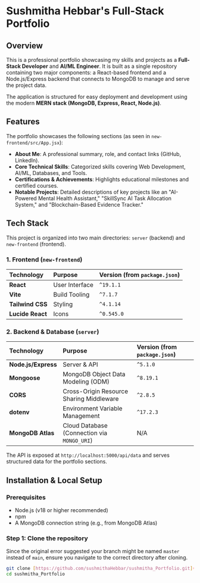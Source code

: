 # Sushmitha Hebbar's Full-Stack Portfolio

## Overview

This is a professional portfolio showcasing my skills and projects as a **Full-Stack Developer** and **AI/ML Engineer**. It is built as a single repository containing two major components: a React-based frontend and a Node.js/Express backend that connects to MongoDB to manage and serve the project data.

The application is structured for easy deployment and development using the modern **MERN stack (MongoDB, Express, React, Node.js)**.

## Features

The portfolio showcases the following sections (as seen in `new-frontend/src/App.jsx`):

* **About Me**: A professional summary, role, and contact links (GitHub, LinkedIn).
* **Core Technical Skills**: Categorized skills covering Web Development, AI/ML, Databases, and Tools.
* **Certifications & Achievements**: Highlights educational milestones and certified courses.
* **Notable Projects**: Detailed descriptions of key projects like an "AI-Powered Mental Health Assistant," "SkillSync AI Task Allocation System," and "Blockchain-Based Evidence Tracker."

## Tech Stack

This project is organized into two main directories: `server` (backend) and `new-frontend` (frontend).

### 1. Frontend (`new-frontend`)

| Technology | Purpose | Version (from `package.json`) |
| :--- | :--- | :--- |
| **React** | User Interface | `^19.1.1` |
| **Vite** | Build Tooling | `^7.1.7` |
| **Tailwind CSS** | Styling | `^4.1.14` |
| **Lucide React** | Icons | `^0.545.0` |

### 2. Backend & Database (`server`)

| Technology | Purpose | Version (from `package.json`) |
| :--- | :--- | :--- |
| **Node.js/Express** | Server & API | `^5.1.0` |
| **Mongoose** | MongoDB Object Data Modeling (ODM) | `^8.19.1` |
| **CORS** | Cross-Origin Resource Sharing Middleware | `^2.8.5` |
| **dotenv** | Environment Variable Management | `^17.2.3` |
| **MongoDB Atlas** | Cloud Database (Connection via `MONGO_URI`) | N/A |

The API is exposed at `http://localhost:5000/api/data` and serves structured data for the portfolio sections.

## Installation & Local Setup

### Prerequisites

* Node.js (v18 or higher recommended)
* npm
* A MongoDB connection string (e.g., from MongoDB Atlas)

### Step 1: Clone the repository

Since the original error suggested your branch might be named `master` instead of `main`, ensure you navigate to the correct directory after cloning.

```bash
git clone [https://github.com/sushmithaHebbar/sushmitha_Portfolio.git](https://github.com/sushmithaHebbar/sushmitha_Portfolio.git)
cd sushmitha_Portfolio
